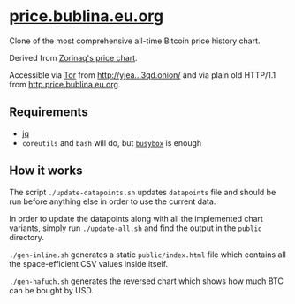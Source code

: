 # [price.bublina.eu.org](https://price.bublina.eu.org)
Clone of the most comprehensive all-time Bitcoin price history chart.

Derived from [Zorinaq's price chart](https://bitcoin.zorinaq.com/price/).

Accessible via [Tor](https://torproject.org) from
[http://yjea…3qd.onion/](
http://yjeajli4dzdwm2lu32rkruj5safydu2utx22trkdszwulegookfvj3qd.onion/)
and via plain old HTTP/1.1 from
[http.price.bublina.eu.org](http://http.price.bublina.eu.org/).

## Requirements

 * [jq](https://stedolan.github.io/jq/)
 * `coreutils` and `bash` will do,
   but [`busybox`](https://busybox.net/) is enough

## How it works

The script `./update-datapoints.sh` updates `datapoints` file
and should be run before anything else in order to use
the current data.

In order to update the datapoints along with all the implemented
chart variants, simply run `./update-all.sh` and find the output
in the `public` directory.

`./gen-inline.sh` generates a static `public/index.html`
file which contains all the space-efficient CSV values
inside itself.

`./gen-hafuch.sh` generates the reversed chart which shows
how much BTC can be bought by USD.
